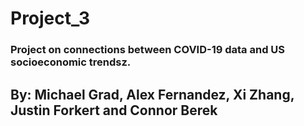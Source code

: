 # Project_3
### Project on connections between COVID-19 data and US socioeconomic trendsz.
## By: Michael Grad, Alex Fernandez, Xi Zhang, Justin Forkert and Connor Berek
